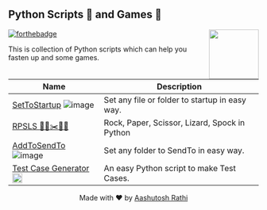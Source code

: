 ## Python Scripts 📜 and Games 🎲
[<img src="https://image.flaticon.com/icons/svg/180/180867.svg" align="right" width="100">](https://aashutoshrathi.github.io/Python-Scripts-and-Games/)
[![forthebadge](https://forthebadge.com/images/badges/made-with-python.svg)](https://forthebadge.com)

This is collection of Python scripts which can help you fasten up and some games.

Name | Description
-------------------- | -------------
[SetToStartup](SetToStartup) ![image](https://image.ibb.co/hZ8iZk/windows_1.png) | Set any file or folder to startup in easy way. |
[RPSLS  🗿📝✂️🦎🖖](RPSLS) | Rock, Paper, Scissor, Lizard, Spock in Python |
[AddToSendTo](AddToSendTo) ![image](https://image.ibb.co/hZ8iZk/windows_1.png) | Set any folder to SendTo in easy way. |
[Test Case Generator](https://github.com/aashutoshrathi/Testcase-Generator) <img src="https://brandfolder.com/hackerrank/logo/hackerrank-primary-logo.png" width="20"/> | An easy Python script to make Test Cases. |



<p align="center"> Made with ❤ by <a href="https://github.com/aashutoshrathi">Aashutosh Rathi</a></p>

